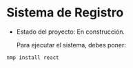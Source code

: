 <h1>Sistema de Registro</h1>

- Estado del proyecto: En construcción.

  Para ejecutar el sistema, debes poner:

``` nmp install react ``` 
